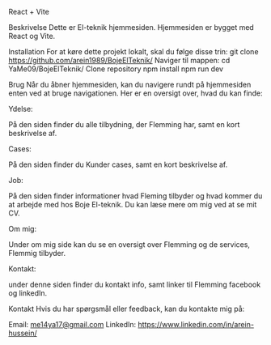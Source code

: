 React + Vite

Beskrivelse
Dette er El-teknik hjemmesiden. Hjemmesiden er bygget med React og Vite.


Installation
For at køre dette projekt lokalt, skal du følge disse trin: git clone https://github.com/arein1989/BojeElTeknik/ Naviger til mappen: cd YaMe09/BojeElTeknik/
Clone repository 
npm install
npm run dev

Brug
Når du åbner hjemmesiden, kan du navigere rundt på hjemmesiden enten ved at bruge navigationen. Her er en oversigt over, hvad du kan finde:

 Ydelse:

 På den siden finder du alle tilbydning, der Flemming har, samt en kort beskrivelse af.

Cases:

På den siden finder du Kunder cases, samt en kort beskrivelse af. 

Job:

På den siden finder informationer hvad Fleming tilbyder og hvad kommer du at arbejde med hos Boje El-teknik.
Du kan læse mere om mig ved at se mit CV.

Om mig:

Under om mig side kan du se en oversigt over Flemming og de services, Flemmig tilbyder.

Kontakt:

under denne siden finder du kontakt info, samt linker til Flemming facebook og linkedIn.


Kontakt
Hvis du har spørgsmål eller feedback, kan du kontakte mig på:

Email: me14ya17@gmail.com
LinkedIn: https://www.linkedin.com/in/arein-hussein/
